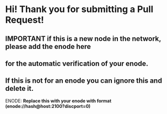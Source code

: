 # Hi! Thank you for submitting a Pull Request!
## IMPORTANT if this is a new node in the network, please add the enode here
## for the automatic verification of your enode.
## If this is not for an enode you can ignore this and delete it.

ENODE: **Replace this with your enode with format (enode://hash@host:2100?discport=0)**
